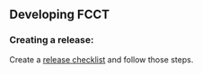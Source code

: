 ## Developing FCCT

### Creating a release:

Create a [release checklist](https://github.com/coreos/fcct/issues/new?template=release-checklist.md) and follow those steps.
